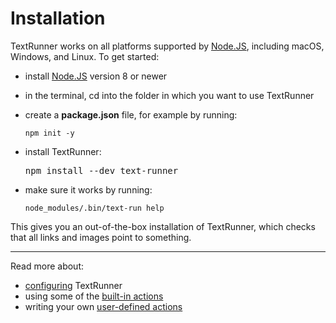 # Installation

TextRunner works on all platforms supported by [Node.JS](https://nodejs.org),
including macOS, Windows, and Linux. To get started:

- install [Node.JS](https://nodejs.org) version 8 or newer
- in the terminal, <a textrun="cd-into-empty-tmp-folder"> cd into the folder in
  which you want to use TextRunner </a>
- create a **package.json** file, for example by running:

  ```
  npm init -y
  ```

- install TextRunner:

  <pre textrun="verify-npm-install">
  npm install --dev text-runner
  </pre>

* make sure it works by running: <a textrun="run-console-command">

  ```
  node_modules/.bin/text-run help
  ```

  </a>

This gives you an out-of-the-box installation of TextRunner, which checks that
all links and images point to something. <a textrun="cd-workspace"> </a>

<hr>

Read more about:

- [configuring](configuration.md) TextRunner
- using some of the [built-in actions](built-in-actions)
- writing your own [user-defined actions](user-defined-actions.md)
